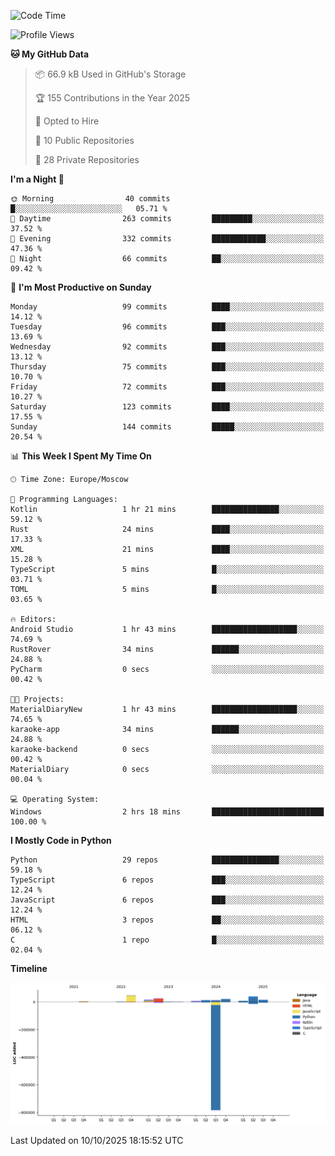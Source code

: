 <!--START_SECTION:waka-->
![Code Time](http://img.shields.io/badge/Code%20Time-830%20hrs%2030%20mins-blue)

![Profile Views](http://img.shields.io/badge/Profile%20Views-0-blue)

**🐱 My GitHub Data** 

> 📦 66.9 kB Used in GitHub's Storage 
 > 
> 🏆 155 Contributions in the Year 2025
 > 
> 💼 Opted to Hire
 > 
> 📜 10 Public Repositories 
 > 
> 🔑 28 Private Repositories 
 > 
**I'm a Night 🦉** 

```text
🌞 Morning                40 commits          █░░░░░░░░░░░░░░░░░░░░░░░░   05.71 % 
🌆 Daytime                263 commits         █████████░░░░░░░░░░░░░░░░   37.52 % 
🌃 Evening                332 commits         ████████████░░░░░░░░░░░░░   47.36 % 
🌙 Night                  66 commits          ██░░░░░░░░░░░░░░░░░░░░░░░   09.42 % 
```
📅 **I'm Most Productive on Sunday** 

```text
Monday                   99 commits          ████░░░░░░░░░░░░░░░░░░░░░   14.12 % 
Tuesday                  96 commits          ███░░░░░░░░░░░░░░░░░░░░░░   13.69 % 
Wednesday                92 commits          ███░░░░░░░░░░░░░░░░░░░░░░   13.12 % 
Thursday                 75 commits          ███░░░░░░░░░░░░░░░░░░░░░░   10.70 % 
Friday                   72 commits          ███░░░░░░░░░░░░░░░░░░░░░░   10.27 % 
Saturday                 123 commits         ████░░░░░░░░░░░░░░░░░░░░░   17.55 % 
Sunday                   144 commits         █████░░░░░░░░░░░░░░░░░░░░   20.54 % 
```


📊 **This Week I Spent My Time On** 

```text
🕑︎ Time Zone: Europe/Moscow

💬 Programming Languages: 
Kotlin                   1 hr 21 mins        ███████████████░░░░░░░░░░   59.12 % 
Rust                     24 mins             ████░░░░░░░░░░░░░░░░░░░░░   17.33 % 
XML                      21 mins             ████░░░░░░░░░░░░░░░░░░░░░   15.28 % 
TypeScript               5 mins              █░░░░░░░░░░░░░░░░░░░░░░░░   03.71 % 
TOML                     5 mins              █░░░░░░░░░░░░░░░░░░░░░░░░   03.65 % 

🔥 Editors: 
Android Studio           1 hr 43 mins        ███████████████████░░░░░░   74.69 % 
RustRover                34 mins             ██████░░░░░░░░░░░░░░░░░░░   24.88 % 
PyCharm                  0 secs              ░░░░░░░░░░░░░░░░░░░░░░░░░   00.42 % 

🐱‍💻 Projects: 
MaterialDiaryNew         1 hr 43 mins        ███████████████████░░░░░░   74.65 % 
karaoke-app              34 mins             ██████░░░░░░░░░░░░░░░░░░░   24.88 % 
karaoke-backend          0 secs              ░░░░░░░░░░░░░░░░░░░░░░░░░   00.42 % 
MaterialDiary            0 secs              ░░░░░░░░░░░░░░░░░░░░░░░░░   00.04 % 

💻 Operating System: 
Windows                  2 hrs 18 mins       █████████████████████████   100.00 % 
```

**I Mostly Code in Python** 

```text
Python                   29 repos            ███████████████░░░░░░░░░░   59.18 % 
TypeScript               6 repos             ███░░░░░░░░░░░░░░░░░░░░░░   12.24 % 
JavaScript               6 repos             ███░░░░░░░░░░░░░░░░░░░░░░   12.24 % 
HTML                     3 repos             ██░░░░░░░░░░░░░░░░░░░░░░░   06.12 % 
C                        1 repo              █░░░░░░░░░░░░░░░░░░░░░░░░   02.04 % 
```



**Timeline**

![Lines of Code chart](https://raw.githubusercontent.com/adlemx/adlemx/main/assets/bar_graph.png)


 Last Updated on 10/10/2025 18:15:52 UTC
<!--END_SECTION:waka-->
